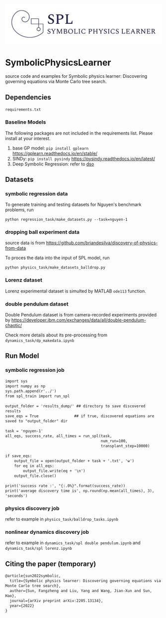 ![logo](spl-logo.png)

# SymbolicPhysicsLearner

source code and examples for Symbolic physics learner: Discovering governing equations via Monte Carlo tree search. 

## Dependencies

`requirements.txt`

### Baseline Models
The following packages are not included in the requirements list. Please install at your interest. 

1. base GP model: `pip install gplearn` https://gplearn.readthedocs.io/en/stable/
2. SINDy: `pip install pysindy` https://pysindy.readthedocs.io/en/latest/
3. Deep Symbolic Regression: refer to [dso](https://github.com/brendenpetersen/deep-symbolic-optimization)

## Datasets
### symbolic regression data
To generate training and testing datasets for Nguyen's benchmark problems, run
```
python regression_task/make_datasets.py --task=nguyen-1
```
### dropping ball experiment data 
source data is from https://github.com/briandesilva/discovery-of-physics-from-data

To proces the data into the input of SPL model, run
```
python physics_task/make_datasets_balldrop.py
```
### Lorenz dataset
Lorenz experimental dataset is simulted by MATLAB `ode113` function. 

### double pendulum dataset
Double Pendulum dataset is from camera-recorded experiments provided by https://developer.ibm.com/exchanges/data/all/double-pendulum-chaotic/

Check more details about its pre-processing from `dynamics_task/dp_makedata.ipynb`

## Run Model
### symbolic regression job
```
import sys
import numpy as np
sys.path.append(r'../')
from spl_train import run_spl

output_folder = 'results_dump/' ## directory to save discovered results
save_eqs = True                ## if true, discovered equations are saved to "output_folder" dir

task = 'nguyen-1'
all_eqs, success_rate, all_times = run_spl(task, 
                                           num_run=100, 
                                           transplant_step=10000)
                                           
if save_eqs:
    output_file = open(output_folder + task + '.txt', 'w')
    for eq in all_eqs:
        output_file.write(eq + '\n')
    output_file.close()

print('success rate :', "{:.0%}".format(success_rate))
print('average discovery time is', np.round(np.mean(all_times), 3), 'seconds')                                          
```

### physics discovery job
refer to example in `physics_task/balldrop_tasks.ipynb`

### nonlinear dynamics discovery job
refer to example in `dynamics_task/spl double pendulum.ipynb` and `dynamics_task/spl lorenz.ipynb`

## Citing the paper (temporary) 
```
@article{sun2022symbolic,
  title={Symbolic physics learner: Discovering governing equations via Monte Carlo tree search},
  author={Sun, Fangzheng and Liu, Yang and Wang, Jian-Xun and Sun, Hao},
  journal={arXiv preprint arXiv:2205.13134},
  year={2022}
}
```
